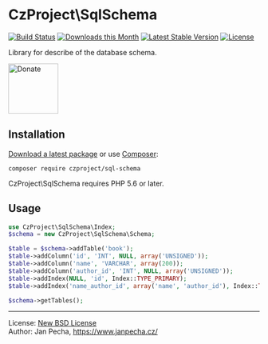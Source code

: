 # CzProject\SqlSchema

[![Build Status](https://github.com/czproject/sql-schema/workflows/Build/badge.svg)](https://github.com/czproject/sql-schema/actions)
[![Downloads this Month](https://img.shields.io/packagist/dm/czproject/sql-schema.svg)](https://packagist.org/packages/czproject/sql-schema)
[![Latest Stable Version](https://poser.pugx.org/czproject/sql-schema/v/stable)](https://github.com/czproject/sql-schema/releases)
[![License](https://img.shields.io/badge/license-New%20BSD-blue.svg)](https://github.com/czproject/sql-schema/blob/master/license.md)

Library for describe of the database schema.


<a href="https://www.janpecha.cz/donate/"><img src="https://buymecoffee.intm.org/img/donate-banner.v1.svg" alt="Donate" height="100"></a>


## Installation

[Download a latest package](https://github.com/czproject/sql-schema/releases) or use [Composer](http://getcomposer.org/):

```
composer require czproject/sql-schema
```

CzProject\SqlSchema requires PHP 5.6 or later.


## Usage

``` php
use CzProject\SqlSchema\Index;
$schema = new CzProject\SqlSchema\Schema;

$table = $schema->addTable('book');
$table->addColumn('id', 'INT', NULL, array('UNSIGNED'));
$table->addColumn('name', 'VARCHAR', array(200));
$table->addColumn('author_id', 'INT', NULL, array('UNSIGNED'));
$table->addIndex(NULL, 'id', Index::TYPE_PRIMARY);
$table->addIndex('name_author_id', array('name', 'author_id'), Index::TYPE_UNIQUE);

$schema->getTables();
```

------------------------------

License: [New BSD License](license.md)
<br>Author: Jan Pecha, https://www.janpecha.cz/
